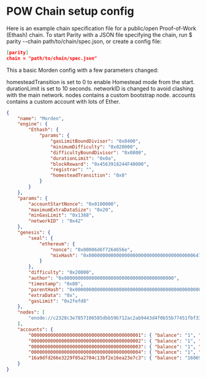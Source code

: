 
# POW Chain setup config

Here is an example chain specification file for a public/open Proof-of-Work (Ethash) chain. To start Parity with a JSON file specifying the chain, run $ parity --chain path/to/chain/spec.json, or create a config file:

```json
[parity]
chain = "path/to/chain/spec.json"
```

This a basic Morden config with a few parameters changed:

homesteadTransition is set to 0 to enable Homestead mode from the start.
durationLimit is set to 10 seconds.
networkID is changed to avoid clashing with the main network.
nodes contains a custom bootstrap node.
accounts contains a custom account with lots of Ether.
```json
{
	"name": "Morden",
	"engine": {
		"Ethash": {
			"params": {
				"gasLimitBoundDivisor": "0x0400",
				"minimumDifficulty": "0x020000",
				"difficultyBoundDivisor": "0x0800",
				"durationLimit": "0x0a",
				"blockReward": "0x4563918244F40000",
				"registrar": "",
				"homesteadTransition": "0x0"
			}
		}
	},
	"params": {
		"accountStartNonce": "0x0100000",
		"maximumExtraDataSize": "0x20",
		"minGasLimit": "0x1388",
		"networkID" : "0x42"
	},
	"genesis": {
		"seal": {
			"ethereum": {
				"nonce": "0x00006d6f7264656e",
				"mixHash": "0x00000000000000000000000000000000000000647572616c65787365646c6578"
			}
		},
		"difficulty": "0x20000",
		"author": "0x0000000000000000000000000000000000000000",
		"timestamp": "0x00",
		"parentHash": "0x0000000000000000000000000000000000000000000000000000000000000000",
		"extraData": "0x",
		"gasLimit": "0x2fefd8"
	},
	"nodes": [
		"enode://c2328c3e7857106585dbb59b712ac2ab9443d4f0b55b77451fbf33c0dda58b882f0683c4c9222cbf8d1d6893e7f926d487630810202a2c75ec6dd996dbe84715@192.168.0.12:30303"
	],
	"accounts": {
		"0000000000000000000000000000000000000001": { "balance": "1", "nonce": "1048576", "builtin": { "name": "ecrecover", "pricing": { "linear": { "base": 3000, "word": 0 } } } },
		"0000000000000000000000000000000000000002": { "balance": "1", "nonce": "1048576", "builtin": { "name": "sha256", "pricing": { "linear": { "base": 60, "word": 12 } } } },
		"0000000000000000000000000000000000000003": { "balance": "1", "nonce": "1048576", "builtin": { "name": "ripemd160", "pricing": { "linear": { "base": 600, "word": 120 } } } },
		"0000000000000000000000000000000000000004": { "balance": "1", "nonce": "1048576", "builtin": { "name": "identity", "pricing": { "linear": { "base": 15, "word": 3 } } } },
		"16a9dfd266e3229f05a2704c13bf2e16ea23e7c3": { "balance": "1606938044258990275541962092341162602522202993782792835301376", "nonce": "1048576" }
	}
}
```
